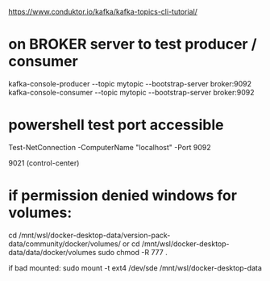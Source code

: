 https://www.conduktor.io/kafka/kafka-topics-cli-tutorial/

# on BROKER server to test producer / consumer

kafka-console-producer --topic mytopic --bootstrap-server broker:9092
kafka-console-consumer --topic mytopic --bootstrap-server broker:9092

# powershell test port accessible

Test-NetConnection -ComputerName "localhost" -Port 9092

9021 (control-center)


# if permission denied windows for volumes:
cd /mnt/wsl/docker-desktop-data/version-pack-data/community/docker/volumes/
or
cd /mnt/wsl/docker-desktop-data/data/docker/volumes
sudo chmod -R 777 .

if bad mounted:
sudo mount -t ext4 /dev/sde /mnt/wsl/docker-desktop-data